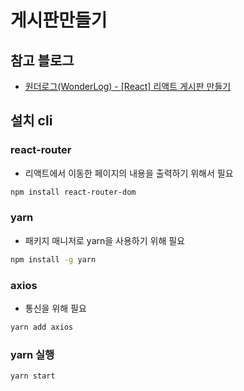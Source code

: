 # 게시판만들기
## 참고 블로그
- [원더로그(WonderLog) - [React] 리액트 게시판 만들기](https://onethejay.tistory.com/194)

## 설치 cli
### react-router
- 리액트에서 이동한 페이지의 내용을 출력하기 위해서 필요
```bash
npm install react-router-dom
```

### yarn
- 패키지 매니저로 yarn을 사용하기 위해 필요
```bash
npm install -g yarn
```

### axios
- 통신을 위해 필요
```bash
yarn add axios
```

### yarn 실행
```bash
yarn start
```
